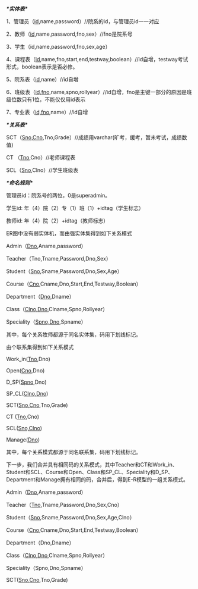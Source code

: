 ***\*实体表\****

1、管理员（<u>id</u>,name,password）//院系的id，与管理员id一一对应

2、教师（<u>id,</u>name,password,fno,sex）//fno是院系号

3、学生（id,name,password,fno,sex,age）

4、课程表（<u>id</u>,name,fno,start,end,testway,boolean）//id自增，testway考试形式，boolean表示是否必修。

5、院系表（<u>id</u>,name）//id自增

6、班级表（<u>id,fno</u>,name,spno,rollyear）//id自增，fno是主键一部分的原因是班级位数只有1位，不能仅仅用id表示

7、专业表（<u>id,fno</u>,name）//id自增

 

***\*关系表\****

SCT（<u>Sno,Cno</u>,Tno,Grade）//成绩用varchar(旷考，缓考，暂未考试，成绩数值)

CT （<u>Tno</u>,Cno）//老师课程表

SCL（<u>Sno</u>,Clno）//学生班级表

 

 

***\*命名规则\****

管理员id：院系号的两位，0是superadmin。

学生id: 年（4）院（2）专（1）班（1）+idtag（学生标志）

教师id: 年（4）院（2）+idtag（教师标志）

 

 

 

 

 

 

 

 

 

 

 

 

 

 

 

 

 

 

 

 

 

 

ER图中没有弱实体机，而由强实体集得到如下关系模式

Admin（<u>Dno</u>,Aname,password）

Teacher（Tno,Tname,Password,Dno,Sex）

Student（<u>Sno</u>,Sname,Password,Dno,Sex,Age）

Course（<u>Cno</u>,Cname,Dno,Start,End,Testway,Boolean）

Department（<u>Dno</u>,Dname）

Class（<u>Clno,Dno</u>,Clname,Spno,Rollyear）

Speciality（<u>Spno,Dno</u>,Spname）

其中，每个关系牧师都源于同名实体集，码用下划线标记。

由个联系集得到如下关系模式

Work_in(<u>Tno</u>,Dno)

Open(<u>Cno</u>,Dno)

D_SP(<u>Spno</u>,Dno)

SP_CL(<u>Clno,Dno</u>)

SCT(<u>Sno,Cno</u>,Tno,Grade)

CT (<u>Tno</u>,Cno)

SCL(<u>Sno,Clno</u>)

Manage(<u>Dno</u>)

其中，每个关系模式都源于同名联系集，码用下划线标记。

下一步，我们合并具有相同码的关系模式，其中Teacher和CT和Work_in、Student和SCL、Course和Open、Class和SP_CL、Speciality和D_SP、Department和Manage拥有相同的码，合并后，得到E-R模型的一组关系模式。

 

 

Admin（<u>Dno</u>,Aname,password）

Teacher（<u>Tno</u>,Tname,Password,Dno,Sex,Cno）

Student（<u>Sno</u>,Sname,Password,Dno,Sex,Age,Clno）

Course（<u>Cno</u>,Cname,Dno,Start,End,Testway,Boolean）

Department（Dno,Dname）

Class（<u>Clno,Dno</u>,Clname,Spno,Rollyear）

Speciality（Spno,Dno,Spname）

SCT(<u>Sno,Cno</u>,Tno,Grade)